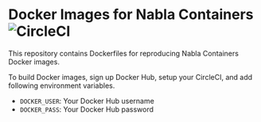 # Docker Images for Nabla Containers ![CircleCI](https://circleci.com/gh/retrage/nabla-docker.svg?style=shield)

This repository contains Dockerfiles
for reproducing Nabla Containers Docker images.

To build Docker images, sign up Docker Hub, setup your CircleCI,
and add following environment variables.

* `DOCKER_USER`: Your Docker Hub username
* `DOCKER_PASS`: Your Docker Hub password
